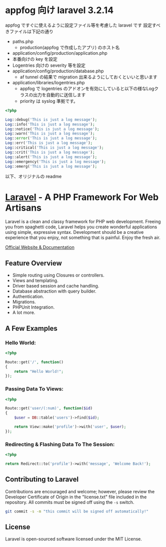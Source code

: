# appfog 向け laravel 3.2.14

appfog ですぐに使えるように設定ファイル等を考慮した laravel です
設定すべきファイルは下記の通り

- paths.php
  - production(appfog で作成したアプリ) のホスト名
-   application/config/production/application.php
  - 本番向けの key を設定
  - Logentries 向けの severity 等を設定
- application/config/production/database.php
  - af tunnel の結果で migration 出来るようにしておくといいと思います
- application/libraries/logentries.php
  - appfog で logentries のアドオンを有効にしていると以下の様なLogクラスの出力を自動的に送信します
  - priority は syslog 準拠です。

```php
<?php

Log::debug('This is just a log message');
Log::info('This is just a log message');
Log::notice('This is just a log message');
Log::warn('This is just a log message');
Log::error('This is just a log message');
Log::err('This is just a log message');
Log::critical('This is just a log message');
Log::crit('This is just a log message');
Log::alert('This is just a log message');
Log::emergency('This is just a log message');
Log::emerg('This is just a log message');
```

以下、オリジナルの readme

# [Laravel](http://laravel.com) - A PHP Framework For Web Artisans

Laravel is a clean and classy framework for PHP web development. Freeing you
from spaghetti code, Laravel helps you create wonderful applications using
simple, expressive syntax. Development should be a creative experience that you
enjoy, not something that is painful. Enjoy the fresh air.

[Official Website & Documentation](http://laravel.com)

## Feature Overview

- Simple routing using Closures or controllers.
- Views and templating.
- Driver based session and cache handling.
- Database abstraction with query builder.
- Authentication.
- Migrations.
- PHPUnit Integration.
- A lot more.

## A Few Examples

### Hello World:

```php
<?php

Route::get('/', function()
{
	return "Hello World!";
});
```

### Passing Data To Views:

```php
<?php

Route::get('user/(:num)', function($id)
{
	$user = DB::table('users')->find($id);

	return View::make('profile')->with('user', $user);
});
```

### Redirecting & Flashing Data To The Session:

```php
<?php

return Redirect::to('profile')->with('message', 'Welcome Back!');
```

## Contributing to Laravel

Contributions are encouraged and welcome; however, please review the Developer
Certificate of Origin in the "license.txt" file included in the repository. All
commits must be signed off using the `-s` switch.

```bash
git commit -s -m "this commit will be signed off automatically!"
```

## License

Laravel is open-sourced software licensed under the MIT License.
